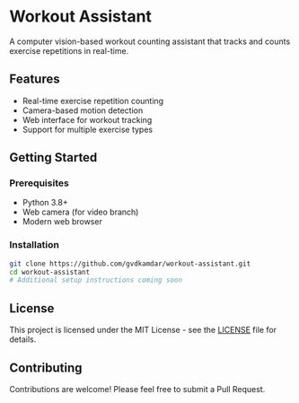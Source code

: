 # Workout Assistant

A computer vision-based workout counting assistant that tracks and counts exercise repetitions in real-time.

## Features

- Real-time exercise repetition counting
- Camera-based motion detection
- Web interface for workout tracking
- Support for multiple exercise types

## Getting Started

### Prerequisites

- Python 3.8+
- Web camera (for video branch)
- Modern web browser

### Installation

```bash
git clone https://github.com/gvdkamdar/workout-assistant.git
cd workout-assistant
# Additional setup instructions coming soon
```

## License

This project is licensed under the MIT License - see the [LICENSE](LICENSE) file for details.

## Contributing

Contributions are welcome! Please feel free to submit a Pull Request.
